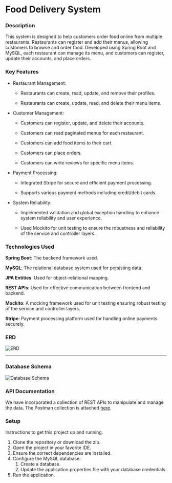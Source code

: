 # Food Delivery System

### Description
This system is designed to help customers order food online from multiple restaurants. Restaurants can register and add their menus, allowing customers to browse and order food. Developed using Spring Boot and MySQL, each restaurant can manage its menu, and customers can register, update their accounts, and place orders.

### Key Features
- Restaurant Management:

    - Restaurants can create, read, update, and remove their profiles.

    - Restaurants can create, update, read, and delete their menu items.

- Customer Management:

    - Customers can register, update, and delete their accounts.

    - Customers can read paginated menus for each restaurant.

    - Customers can add food items to their cart.

    - Customers can place orders.

   - Customers can write reviews for specific menu items.


- Payment Processing:

   - Integrated Stripe for secure and efficient payment processing.

   - Supports various payment methods including credit/debit cards.

- System Reliability:

    - Implemented validation and global exception handling to enhance system reliability and user experience.

    - Used Mockito for unit testing to ensure the robustness and reliability of the service and controller layers.


### Technologies Used
<b>Spring Boot</b>: The backend framework used.

<b>MySQL</b>: The relational database system used for persisting data.


<b>JPA Entities</b>: Used for object-relational mapping.

<b>REST APIs</b>: Used for effective communication between frontend and backend.

<b>Mockito</b>: A mocking framework used for unit testing ensuring robust testing of the service and controller layers.

<b>Stripe</b>: Payment processing platform used for handling online payments securely.



### ERD

![ERD](https://github.com/user-attachments/assets/2b64cf61-21d1-4d6b-8ab5-293ec4430284)

<hr/>

### Database Schema
![Database Schema](https://github.com/user-attachments/assets/e404fd4c-dedd-448e-9e74-f836db5b5eb1)


### API Documentation
We have incorporated a collection of REST APIs to manipulate and manage the data. The Postman collection is attached [here](https://github.com/EmadHussien/Food-Ordering-Application/blob/main/Food%20Order%20Delivery%20System.postman_collection.json).
### Setup
Instructions to get this project up and running.
1. Clone the repository or download the zip.<placeholder>
2. Open the project in your favorite IDE.
3. Ensure the correct dependencies are installed.
4. Configure the MySQL database:
    1. Create a database.
    2. Update the application.properties file with your database credentials.
5. Run the application.
